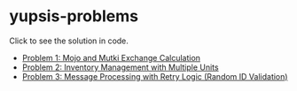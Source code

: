 # yupsis-problems

Click to see the solution in code. 
- [Problem 1: Mojo and Mutki Exchange Calculation](https://github.com/bappasahabapi/yupsis-problems/blob/main/mojo.cpp)
- [Problem 2: Inventory Management with Multiple Units](https://github.com/bappasahabapi/yupsis-problems/blob/main/invent.cpp)
- [Problem 3: Message Processing with Retry Logic (Random ID Validation)](https://github.com/bappasahabapi/yupsis-problems/blob/main/validateStatus.js)
